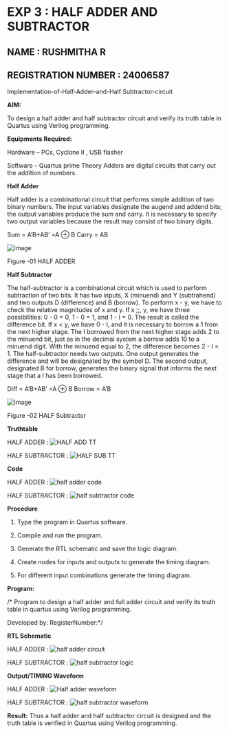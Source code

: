 # EXP 3 : HALF ADDER AND SUBTRACTOR
## NAME : RUSHMITHA R
## REGISTRATION NUMBER : 24006587

Implementation-of-Half-Adder-and-Half Subtractor-circuit

**AIM:**

To design a half adder and half subtractor circuit and verify its truth table in Quartus using Verilog programming.

**Equipments Required:**

Hardware – PCs, Cyclone II , USB flasher 

Software – Quartus prime Theory Adders are digital circuits that carry out the addition of numbers.

**Half Adder**

Half adder is a combinational circuit that performs simple addition of two binary numbers. The input variables designate the augend and addend bits; the output variables produce the sum and carry. It is necessary to specify two output variables because the result may consist of two binary digits.

Sum = A’B+AB’ =A ⊕ B Carry = AB

![image](https://github.com/naavaneetha/HALF_ADDER_SUBTRACTOR/assets/154305477/bd4a0b2c-cdbc-4184-ab08-81578f121e1f)

Figure -01 HALF ADDER

**Half Subtractor**

The half-subtractor is a combinational circuit which is used to perform subtraction of two bits. It has two inputs, X (minuend) and Y (subtrahend) and two outputs D (difference) and B (borrow). To perform x - y, we have to check the relative magnitudes of x and y. If x ;;, y, we have three possibilities: 0 - 0 = 0, 1 - 0 = 1, and 1 - I = 0. The result is called the difference bit. If x < y, we have 0 - I, and it is necessary to borrow a 1 from the next higher stage. The I borrowed from the next higher stage adds 2 to the minuend bit, just as in the decimal system a borrow adds 10 to a minuend digit. With the minuend equal to 2, the difference becomes 2 - I = 1. The half-subtractor needs two outputs. One output generates the difference and will be designated by the symbol D. The second output, designated B for borrow, generates the binary signal that informs the next stage that a I has been borrowed. 

Diff = A’B+AB’ =A ⊕ B
Borrow = A’B

 ![image](https://github.com/naavaneetha/HALF_ADDER_SUBTRACTOR/assets/154305477/d76b099c-513f-4e7c-843a-e2fd028a531a)

Figure -02 HALF Subtractor

**Truthtable**

HALF ADDER :
![HALF ADD TT](https://github.com/user-attachments/assets/664b723c-b6ad-4394-8bc0-57df07e4e1ed)


HALF SUBTRACTOR :
![HALF SUB TT](https://github.com/user-attachments/assets/48bc6674-4e1c-43a5-baa4-fab16466284c)

**Code**

HALF ADDER :
![half adder code](https://github.com/user-attachments/assets/3f2d2318-04d2-48d1-b9fb-0c13f995ddcb)


HALF SUBTRACTOR :
![half subtractor code](https://github.com/user-attachments/assets/fe4fa652-03dd-42d1-848e-0ffff94eb703)


**Procedure**

1.	Type the program in Quartus software.

2.	Compile and run the program.

3.	Generate the RTL schematic and save the logic diagram.

4.	Create nodes for inputs and outputs to generate the timing diagram.

5.	For different input combinations generate the timing diagram.


**Program:**

/* Program to design a half adder and full adder circuit and verify its truth table in quartus using Verilog programming.

Developed by: RegisterNumber:*/

**RTL Schematic**

HALF ADDER :
![half adder circuit ](https://github.com/user-attachments/assets/eec6886f-e568-4660-b856-f52e05af0737)

HALF SUBTRACTOR :
![half subtractor logic](https://github.com/user-attachments/assets/7e758a05-50bc-4f75-9e6b-4cd0f67d6f04)

**Output/TIMING Waveform**

HALF ADDER :
![Half adder waveform](https://github.com/user-attachments/assets/bdebdc73-833b-4f39-b32e-97b614899a36)

HALF SUBTRACTOR :
![half subtractor waveform](https://github.com/user-attachments/assets/959d3d06-9ee6-49c7-bdc4-9e9e6fb058a1)


**Result:**
Thus a half adder and half subtractor circuit is designed and the truth table is verified in
Quartus using Verilog programming.


